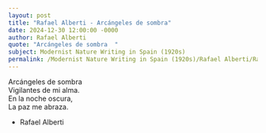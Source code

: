 ```yaml
---
layout: post
title: "Rafael Alberti - Arcángeles de sombra"
date: 2024-12-30 12:00:00 -0000
author: Rafael Alberti
quote: "Arcángeles de sombra  "
subject: Modernist Nature Writing in Spain (1920s)
permalink: /Modernist Nature Writing in Spain (1920s)/Rafael Alberti/Rafael Alberti - Arcángeles de sombra
---
```


Arcángeles de sombra  
Vigilantes de mi alma.  
En la noche oscura,  
La paz me abraza.

- Rafael Alberti

